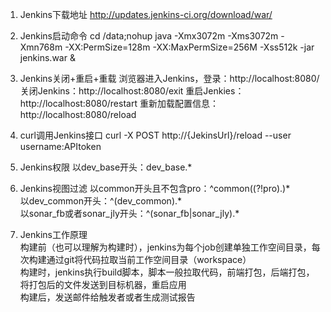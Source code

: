 1. Jenkins下载地址
http://updates.jenkins-ci.org/download/war/

2. Jenkins启动命令
cd /data;nohup java -Xmx3072m -Xms3072m -Xmn768m -XX:PermSize=128m -XX:MaxPermSize=256M -Xss512k -jar jenkins.war &

3. Jenkins关闭+重启+重载
浏览器进入Jenkins，登录：http://localhost:8080/
关闭Jenkins：http://localhost:8080/exit
重启Jenkies：http://localhost:8080/restart
重新加载配置信息：http://localhost:8080/reload 

4. curl调用Jenkins接口
curl -X POST http://{JekinsUrl}/reload --user username:APItoken

5. Jenkins权限
以dev_base开头：dev_base.*  

6. Jenkins视图过滤
以common开头且不包含pro：^common((?!pro).)*  
以dev_common开头：^(dev_common).*  
以sonar_fb或者sonar_jly开头：^(sonar_fb|sonar_jly).*  

7. Jenkins工作原理  
构建前（也可以理解为构建时），jenkins为每个job创建单独工作空间目录，每次构建通过git将代码拉取当前工作空间目录（workspace）  
构建时，jenkins执行build脚本，脚本一般拉取代码，前端打包，后端打包，将打包后的文件发送到目标机器，重启应用  
构建后，发送邮件给触发者或者生成测试报告  